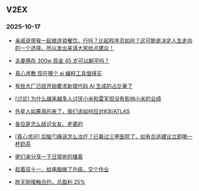 ## V2EX 
### 2025-10-17

+ [亲戚说带我一起做连锁餐饮，行吗？比起程序员如何？这可能是决定人生走向的一个选择，所以发出来请大家给点建议！](https://www.v2ex.com/t/1166136)

+ [夫妻俩存 300w 现金 45 岁可以躺平吗？](https://www.v2ex.com/t/1166126)

+ [真心求教 现在哪个 ai 编程工具值得买](https://www.v2ex.com/t/1165997)

+ [有些大厂已经开始要求新增代码 AI 生成的占比量了](https://www.v2ex.com/t/1165999)

+ [[讨论] 为什么越来越多人讨厌小米和雷军但没有影响小米的业绩](https://www.v2ex.com/t/1166044)

+ [外星人如果真的来了，我们该如何应对#3I/ATLAS](https://www.v2ex.com/t/1166003)

+ [各位是怎么结识女友、老婆的](https://www.v2ex.com/t/1166124)

+ [[真心求问] 后脑勺痛该怎么治疗？已看过三甲医院了，如有合适建议立即喝一杯奶茶](https://www.v2ex.com/t/1166030)

+ [佬们来分享一下日常听的播客](https://www.v2ex.com/t/1166095)

+ [趁着双十一，给电脑做了升级，交个作业](https://www.v2ex.com/t/1165978)

+ [昨天刚接触合约，总盈利 25%](https://www.v2ex.com/t/1166107)


